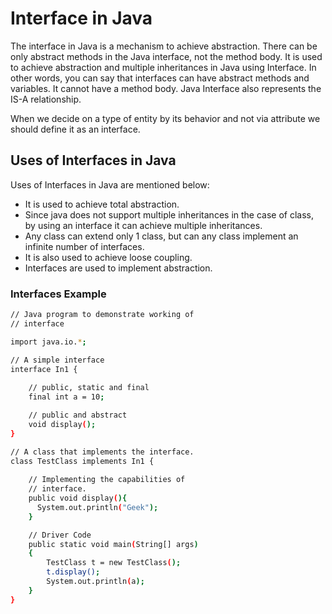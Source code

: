 # Interface in Java

The interface in Java is a mechanism to achieve abstraction. There can be only abstract methods in the Java interface, not the method body. It is used to achieve abstraction and multiple inheritances in Java using Interface. In other words, you can say that interfaces can have abstract methods and variables. It cannot have a method body. Java Interface also represents the IS-A relationship.

When we decide on a type of entity by its behavior and not via attribute we should define it as an interface.

## Uses of Interfaces in Java

Uses of Interfaces in Java are mentioned below:

- It is used to achieve total abstraction.
- Since java does not support multiple inheritances in the case of class, by using an interface it can achieve multiple inheritances.
- Any class can extend only 1 class, but can any class implement an infinite number of interfaces.
- It is also used to achieve loose coupling.
- Interfaces are used to implement abstraction.

### Interfaces Example

```bash
// Java program to demonstrate working of
// interface

import java.io.*;

// A simple interface
interface In1 {
  
    // public, static and final
    final int a = 10;

    // public and abstract
    void display();
}

// A class that implements the interface.
class TestClass implements In1 {
  
    // Implementing the capabilities of
    // interface.
    public void display(){ 
      System.out.println("Geek"); 
    }

    // Driver Code
    public static void main(String[] args)
    {
        TestClass t = new TestClass();
        t.display();
        System.out.println(a);
    }
}

```
    
